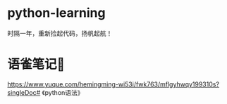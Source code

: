 # python-learning
时隔一年，重新捡起代码，扬帆起航！
# 语雀笔记📒
https://www.yuque.com/hemingming-wi53i/fwk763/mflgyhwqy199310s?singleDoc# 《python语法》
